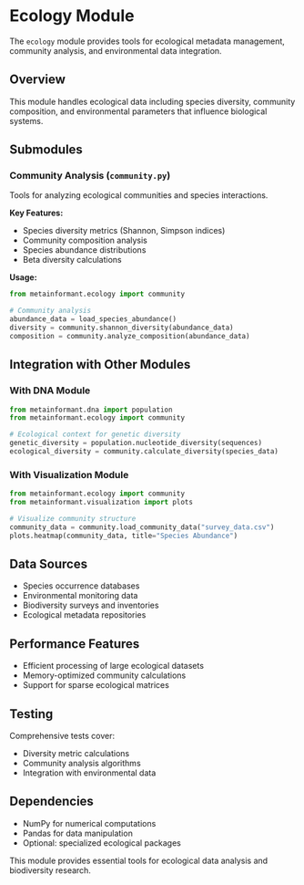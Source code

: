 # Ecology Module

The `ecology` module provides tools for ecological metadata management, community analysis, and environmental data integration.

## Overview

This module handles ecological data including species diversity, community composition, and environmental parameters that influence biological systems.

## Submodules

### Community Analysis (`community.py`)
Tools for analyzing ecological communities and species interactions.

**Key Features:**
- Species diversity metrics (Shannon, Simpson indices)
- Community composition analysis
- Species abundance distributions
- Beta diversity calculations

**Usage:**
```python
from metainformant.ecology import community

# Community analysis
abundance_data = load_species_abundance()
diversity = community.shannon_diversity(abundance_data)
composition = community.analyze_composition(abundance_data)
```

## Integration with Other Modules

### With DNA Module
```python
from metainformant.dna import population
from metainformant.ecology import community

# Ecological context for genetic diversity
genetic_diversity = population.nucleotide_diversity(sequences)
ecological_diversity = community.calculate_diversity(species_data)
```

### With Visualization Module
```python
from metainformant.ecology import community
from metainformant.visualization import plots

# Visualize community structure
community_data = community.load_community_data("survey_data.csv")
plots.heatmap(community_data, title="Species Abundance")
```

## Data Sources

- Species occurrence databases
- Environmental monitoring data
- Biodiversity surveys and inventories
- Ecological metadata repositories

## Performance Features

- Efficient processing of large ecological datasets
- Memory-optimized community calculations
- Support for sparse ecological matrices

## Testing

Comprehensive tests cover:
- Diversity metric calculations
- Community analysis algorithms
- Integration with environmental data

## Dependencies

- NumPy for numerical computations
- Pandas for data manipulation
- Optional: specialized ecological packages

This module provides essential tools for ecological data analysis and biodiversity research.
